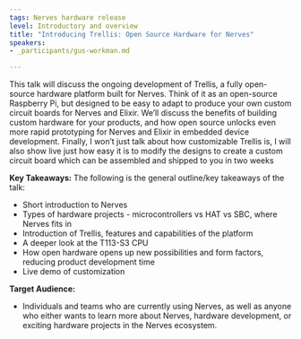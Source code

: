 ```yaml
---
tags: Nerves hardware release
level: Introductory and overview
title: "Introducing Trellis: Open Source Hardware for Nerves"
speakers:
- _participants/gus-workman.md

---
```

This talk will discuss the ongoing development of Trellis, a fully open-source hardware platform built for Nerves. Think of it as an open-source Raspberry Pi, but designed to be easy to adapt to produce your own custom circuit boards for Nerves and Elixir. We’ll discuss the benefits of building custom hardware for your products, and how open source unlocks even more rapid prototyping for Nerves and Elixir in embedded device development. Finally, I won’t just talk about how customizable Trellis is, I will also show live just how easy it is to modify the designs to create a custom circuit board which can be assembled and shipped to you in two weeks

**Key Takeaways:**
The following is the general outline/key takeaways of the talk:
- Short introduction to Nerves
- Types of hardware projects - microcontrollers vs HAT vs SBC, where Nerves fits in
- Introduction of Trellis, features and capabilities of the platform
- A deeper look at the T113-S3 CPU
- How open hardware opens up new possibilities and form factors, reducing product development time
- Live demo of customization

**Target Audience:**
- Individuals and teams who are currently using Nerves, as well as anyone who either wants to learn more about Nerves, hardware development, or exciting hardware projects in the Nerves ecosystem.
